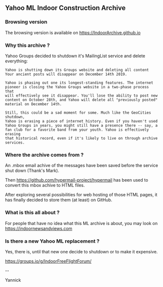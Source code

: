 ## Yahoo ML Indoor Construction Archive

### Browsing version

The browsing version is available on https://IndoorArchive.github.io

### Why this archive ?

Yahoo Groups decided to shutdown it's MailingList service and delete everything:

```
Yahoo is shutting down its Groups website and deleting all content
Your ancient posts will disappear on December 14th 2019.

Yahoo is phasing out one its longest-standing features. The internet
pioneer is closing the Yahoo Groups website in a two-phase process that
will effectively see it disappear. You'll lose the ability to post new 
content on October 28th, and Yahoo will delete all "previously posted"
material on December 14th. 

Still, this could be a sad moment for some. Much like the GeoCities shutdown,
Yahoo is erasing a piece of internet history. Even if you haven't used
Yahoo Groups in years, you might still have a presence there -- say, a
fan club for a favorite band from your youth. Yahoo is effectively erasing
that historical record, even if it's likely to live on through archive services.

```

### Where the archive comes from ?

An .mbox email achive of the messages have been saved before the service shut down (Thank's Mark).

Then https://github.com/hypermail-project/hypermail has been used to convert this mbox achive to HTML files.

After exploring several possibilities for web hosting of those HTML pages, it has finally decided to store them (at least) on GitHub.


### What is this all about ?

For people that have no idea what this ML archive is about, you may look on https://indoornewsandviews.com

### Is there a new Yahoo ML replacement ?

Yes, there is, until that new one decide to shutdown or to make it expensive.

https://groups.io/g/IndoorFreeFlightForum/



-- 

Yannick
